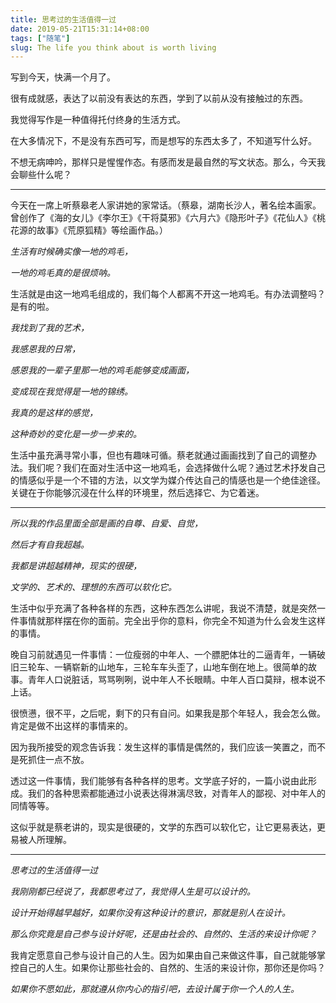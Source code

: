 ```yaml
---
title: 思考过的生活值得一过
date: 2019-05-21T15:31:14+08:00
tags: ["随笔"]
slug: The life you think about is worth living
---
```


写到今天，快满一个月了。

很有成就感，表达了以前没有表达的东西，学到了以前从没有接触过的东西。

我觉得写作是一种值得托付终身的生活方式。

在大多情况下，不是没有东西可写，而是想写的东西太多了，不知道写什么好。

不想无病呻吟，那样只是惺惺作态。有感而发是最自然的写文状态。那么，今天我会聊些什么呢？

---

今天在一席上听蔡皋老人家讲她的家常话。（蔡皋，湖南长沙人，著名绘本画家。曾创作了《海的女儿》《李尔王》《干将莫邪》《六月六》《隐形叶子》《花仙人》《桃花源的故事》《荒原狐精》等绘画作品。）

*生活有时候确实像一地的鸡毛，*

*一地的鸡毛真的是很烦呐。*

生活就是由这一地鸡毛组成的，我们每个人都离不开这一地鸡毛。有办法调整吗？是有的啦。

*我找到了我的艺术，*

*我感恩我的日常，*

*感恩我的一辈子里那一地的鸡毛能够变成画面，*

*变成现在我觉得是一地的锦绣。*

*我真的是这样的感觉，*

*这种奇妙的变化是一步一步来的。*

生活中虽充满寻常小事，但也有趣味可循。蔡老就通过画画找到了自己的调整办法。我们呢？我们在面对生活中这一地鸡毛，会选择做什么呢？通过艺术抒发自己的情感似乎是一个不错的方法，以文学为媒介传达自己的情感也是一个绝佳途径。关键在于你能够沉浸在什么样的环境里，然后选择它、为它着迷。

---

*所以我的作品里面全部是画的自尊、自爱、自觉，*

*然后才有自我超越。*

*我都是讲超越精神，现实的很硬，*

*文学的、艺术的、理想的东西可以软化它。*

生活中似乎充满了各种各样的东西，这种东西怎么讲呢，我说不清楚，就是突然一件事情就那样摆在你的面前。完全出乎你的意料，你完全不知道为什么会发生这样的事情。

晚自习前就遇见一件事情：一位瘦弱的中年人、一个膘肥体壮的二逼青年，一辆破旧三轮车、一辆崭新的山地车，三轮车车头歪了，山地车倒在地上。很简单的故事。青年人口说脏话，骂骂咧咧，说中年人不长眼睛。中年人百口莫辩，根本说不上话。

很愤懑，很不平，之后呢，剩下的只有自问。如果我是那个年轻人，我会怎么做。肯定是做不出这样的事情来的。

因为我所接受的观念告诉我：发生这样的事情是偶然的，我们应该一笑置之，而不是死抓住一点不放。

透过这一件事情，我们能够有各种各样的思考。文学底子好的，一篇小说由此形成。我们的各种思索都能通过小说表达得淋漓尽致，对青年人的鄙视、对中年人的同情等等。

这似乎就是蔡老讲的，现实是很硬的，文学的东西可以软化它，让它更易表达，更易被人所理解。

---

*思考过的生活值得一过*

*我刚刚都已经说了，我都思考过了，我觉得人生是可以设计的。*

*设计开始得越早越好，如果你没有这种设计的意识，那就是别人在设计。*

*那么你究竟是自己参与设计好呢，还是由社会的、自然的、生活的来设计你呢？*

我肯定愿意自己参与设计自己的人生。因为如果由自己来做这件事，自己就能够掌控自己的人生。如果你让那些社会的、自然的、生活的来设计你，那你还是你吗？

*如果你不愿如此，那就遵从你内心的指引吧，去设计属于你一个人的人生。*
